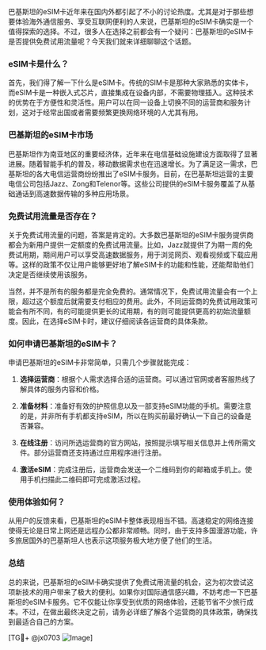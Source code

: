 巴基斯坦的eSIM卡近年来在国内外都引起了不小的讨论热度。尤其是对于那些想要体验海外通信服务、享受互联网便利的人来说，巴基斯坦的eSIM卡确实是一个值得探索的选择。不过，很多人在选择之前都会有一个疑问：巴基斯坦的eSIM卡是否提供免费试用流量呢？今天我们就来详细聊聊这个话题。

### eSIM卡是什么？

首先，我们得了解一下什么是eSIM卡。传统的SIM卡是那种大家熟悉的实体卡，而eSIM卡是一种嵌入式芯片，直接集成在设备内部，不需要物理插入。这种技术的优势在于方便性和灵活性。用户可以在同一设备上切换不同的运营商和服务计划，这对于经常出国或者需要频繁更换网络环境的人尤其有用。

### 巴基斯坦的eSIM卡市场

巴基斯坦作为南亚地区的重要经济体，近年来在电信基础设施建设方面取得了显著进展。随着智能手机的普及，移动数据需求也在迅速增长。为了满足这一需求，巴基斯坦的各大电信运营商纷纷推出了eSIM卡服务。目前，在巴基斯坦运营的主要电信公司包括Jazz、Zong和Telenor等。这些公司提供的eSIM卡服务覆盖了从基础通话到高速数据传输的多种应用场景。

### 免费试用流量是否存在？

关于免费试用流量的问题，答案是肯定的。大多数巴基斯坦的eSIM卡服务提供商都会为新用户提供一定额度的免费试用流量。比如，Jazz就提供了为期一周的免费试用期，期间用户可以享受高速数据服务，用于浏览网页、观看视频或下载应用等。这样的政策不仅让用户能够更好地了解eSIM卡的功能和性能，还能帮助他们决定是否继续使用该服务。

当然，并不是所有的服务都是完全免费的。通常情况下，免费试用流量会有一个上限，超过这个额度后就需要支付相应的费用。此外，不同运营商的免费试用政策可能会有所不同，有的可能提供更长的试用期，有的则可能提供更高的初始流量额度。因此，在选择eSIM卡时，建议仔细阅读各运营商的具体条款。

### 如何申请巴基斯坦的eSIM卡？

申请巴基斯坦的eSIM卡非常简单，只需几个步骤就能完成：

1. **选择运营商**：根据个人需求选择合适的运营商。可以通过官网或者客服热线了解具体的服务内容和价格。
   
2. **准备材料**：准备好有效的护照信息以及一部支持eSIM功能的手机。需要注意的是，并非所有手机都支持eSIM，所以在购买前最好确认一下自己的设备是否兼容。

3. **在线注册**：访问所选运营商的官方网站，按照提示填写相关信息并上传所需文件。部分运营商还支持通过应用程序进行注册。

4. **激活eSIM**：完成注册后，运营商会发送一个二维码到你的邮箱或手机上。使用手机扫描此二维码即可完成激活过程。

### 使用体验如何？

从用户的反馈来看，巴基斯坦的eSIM卡整体表现相当不错。高速稳定的网络连接使得无论是日常上网还是远程办公都非常顺畅。同时，由于支持多国漫游功能，许多旅居国外的巴基斯坦人也表示这项服务极大地方便了他们的生活。

### 总结

总的来说，巴基斯坦的eSIM卡确实提供了免费试用流量的机会，这为初次尝试这项新技术的用户带来了极大的便利。如果你对国际通信感兴趣，不妨考虑一下巴基斯坦的eSIM卡服务。它不仅能让你享受到优质的网络体验，还能节省不少旅行成本。不过，在做出最终决定之前，请务必详细了解各个运营商的具体政策，确保找到最适合自己的方案。

[TG💪+ @jx0703 ![Image](https://github.com/user-attachments/assets/dbca1d08-cadb-493c-b0ec-ad6f7a83f270)]